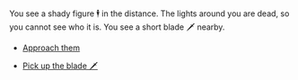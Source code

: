 You see a shady figure 🕴 in the distance.
The lights around you are dead, so you cannot see who it is. You see a short blade 🗡 nearby.

- [Approach them](3.md)

- [Pick up the blade 🗡](1-A.md)
